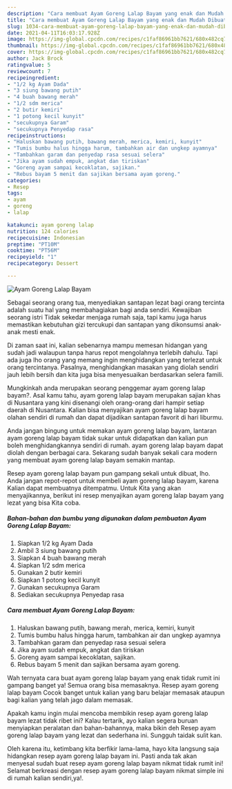 ```yaml
---
description: "Cara membuat Ayam Goreng Lalap Bayam yang enak dan Mudah Dibuat"
title: "Cara membuat Ayam Goreng Lalap Bayam yang enak dan Mudah Dibuat"
slug: 1034-cara-membuat-ayam-goreng-lalap-bayam-yang-enak-dan-mudah-dibuat
date: 2021-04-11T16:03:17.928Z
image: https://img-global.cpcdn.com/recipes/c1faf86961bb7621/680x482cq70/ayam-goreng-lalap-bayam-foto-resep-utama.jpg
thumbnail: https://img-global.cpcdn.com/recipes/c1faf86961bb7621/680x482cq70/ayam-goreng-lalap-bayam-foto-resep-utama.jpg
cover: https://img-global.cpcdn.com/recipes/c1faf86961bb7621/680x482cq70/ayam-goreng-lalap-bayam-foto-resep-utama.jpg
author: Jack Brock
ratingvalue: 5
reviewcount: 7
recipeingredient:
- "1/2 kg Ayam Dada"
- "3 siung bawang putih"
- "4 buah bawang merah"
- "1/2 sdm merica"
- "2 butir kemiri"
- "1 potong kecil kunyit"
- "secukupnya Garam"
- "secukupnya Penyedap rasa"
recipeinstructions:
- "Haluskan bawang putih, bawang merah, merica, kemiri, kunyit"
- "Tumis bumbu halus hingga harum, tambahkan air dan ungkep ayamnya"
- "Tambahkan garam dan penyedap rasa sesuai selera"
- "Jika ayam sudah empuk, angkat dan tiriskan"
- "Goreng ayam sampai kecoklatan, sajikan."
- "Rebus bayam 5 menit dan sajikan bersama ayam goreng."
categories:
- Resep
tags:
- ayam
- goreng
- lalap

katakunci: ayam goreng lalap 
nutrition: 124 calories
recipecuisine: Indonesian
preptime: "PT10M"
cooktime: "PT56M"
recipeyield: "1"
recipecategory: Dessert

---
```



![Ayam Goreng Lalap Bayam](https://img-global.cpcdn.com/recipes/c1faf86961bb7621/680x482cq70/ayam-goreng-lalap-bayam-foto-resep-utama.jpg)

Sebagai seorang orang tua, menyediakan santapan lezat bagi orang tercinta adalah suatu hal yang membahagiakan bagi anda sendiri. Kewajiban seorang istri Tidak sekedar menjaga rumah saja, tapi kamu juga harus memastikan kebutuhan gizi tercukupi dan santapan yang dikonsumsi anak-anak mesti enak.

Di zaman  saat ini, kalian sebenarnya mampu memesan hidangan yang sudah jadi walaupun tanpa harus repot mengolahnya terlebih dahulu. Tapi ada juga lho orang yang memang ingin menghidangkan yang terlezat untuk orang tercintanya. Pasalnya, menghidangkan masakan yang diolah sendiri jauh lebih bersih dan kita juga bisa menyesuaikan berdasarkan selera famili. 



Mungkinkah anda merupakan seorang penggemar ayam goreng lalap bayam?. Asal kamu tahu, ayam goreng lalap bayam merupakan sajian khas di Nusantara yang kini disenangi oleh orang-orang dari hampir setiap daerah di Nusantara. Kalian bisa menyajikan ayam goreng lalap bayam olahan sendiri di rumah dan dapat dijadikan santapan favorit di hari liburmu.

Anda jangan bingung untuk memakan ayam goreng lalap bayam, lantaran ayam goreng lalap bayam tidak sukar untuk didapatkan dan kalian pun boleh menghidangkannya sendiri di rumah. ayam goreng lalap bayam dapat diolah dengan berbagai cara. Sekarang sudah banyak sekali cara modern yang membuat ayam goreng lalap bayam semakin mantap.

Resep ayam goreng lalap bayam pun gampang sekali untuk dibuat, lho. Anda jangan repot-repot untuk membeli ayam goreng lalap bayam, karena Kalian dapat membuatnya ditempatmu. Untuk Kita yang akan menyajikannya, berikut ini resep menyajikan ayam goreng lalap bayam yang lezat yang bisa Kita coba.

<!--inarticleads1-->

##### Bahan-bahan dan bumbu yang digunakan dalam pembuatan Ayam Goreng Lalap Bayam:

1. Siapkan 1/2 kg Ayam Dada
1. Ambil 3 siung bawang putih
1. Siapkan 4 buah bawang merah
1. Siapkan 1/2 sdm merica
1. Gunakan 2 butir kemiri
1. Siapkan 1 potong kecil kunyit
1. Gunakan secukupnya Garam
1. Sediakan secukupnya Penyedap rasa




<!--inarticleads2-->

##### Cara membuat Ayam Goreng Lalap Bayam:

1. Haluskan bawang putih, bawang merah, merica, kemiri, kunyit
1. Tumis bumbu halus hingga harum, tambahkan air dan ungkep ayamnya
1. Tambahkan garam dan penyedap rasa sesuai selera
1. Jika ayam sudah empuk, angkat dan tiriskan
1. Goreng ayam sampai kecoklatan, sajikan.
1. Rebus bayam 5 menit dan sajikan bersama ayam goreng.




Wah ternyata cara buat ayam goreng lalap bayam yang enak tidak rumit ini gampang banget ya! Semua orang bisa memasaknya. Resep ayam goreng lalap bayam Cocok banget untuk kalian yang baru belajar memasak ataupun bagi kalian yang telah jago dalam memasak.

Apakah kamu ingin mulai mencoba membikin resep ayam goreng lalap bayam lezat tidak ribet ini? Kalau tertarik, ayo kalian segera buruan menyiapkan peralatan dan bahan-bahannya, maka bikin deh Resep ayam goreng lalap bayam yang lezat dan sederhana ini. Sungguh taidak sulit kan. 

Oleh karena itu, ketimbang kita berfikir lama-lama, hayo kita langsung saja hidangkan resep ayam goreng lalap bayam ini. Pasti anda tak akan menyesal sudah buat resep ayam goreng lalap bayam nikmat tidak rumit ini! Selamat berkreasi dengan resep ayam goreng lalap bayam nikmat simple ini di rumah kalian sendiri,ya!.

